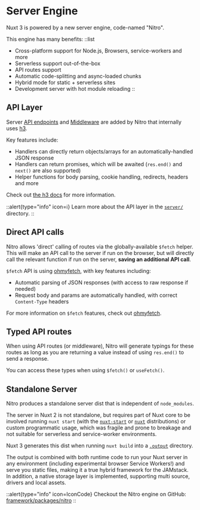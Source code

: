 # Server Engine

Nuxt 3 is powered by a new server engine, code-named "Nitro".

This engine has many benefits:
::list

- Cross-platform support for Node.js, Browsers, service-workers and more
- Serverless support out-of-the-box
- API routes support
- Automatic code-splitting and async-loaded chunks
- Hybrid mode for static + serverless sites
- Development server with hot module reloading
::

## API Layer

Server [API endpoints](/api-reference/directory-structure/server#api-routes) and [Middleware](/api-reference/directory-structure/server#server-middleware) are added by Nitro that internally uses [h3](https://github.com/unjs/h3).

Key features include:

- Handlers can directly return objects/arrays for an automatically-handled JSON response
- Handlers can return promises, which will be awaited (`res.end()` and `next()` are also supported)
- Helper functions for body parsing, cookie handling, redirects, headers and more

Check out [the h3 docs](https://github.com/unjs/h3) for more information.

::alert{type="info" icon=ℹ️}
Learn more about the API layer in the [`server/`](/api-reference/directory-structure/server) directory.
::

## Direct API calls

Nitro allows 'direct' calling of routes via the globally-available `$fetch` helper. This will make an API call to the server if run on the browser, but will directly call the relevant function if run on the server, **saving an additional API call**.

`$fetch` API is using [ohmyfetch](https://github.com/unjs/ohmyfetch), with key features including:

- Automatic parsing of JSON responses (with access to raw response if needed)
- Request body and params are automatically handled, with correct `Content-Type` headers

For more information on `$fetch` features, check out [ohmyfetch](https://github.com/unjs/ohmyfetch).

## Typed API routes

When using API routes (or middleware), Nitro will generate typings for these routes as long as you are returning a value instead of using `res.end()` to send a response.

You can access these types when using `$fetch()` or `useFetch()`.

## Standalone Server

Nitro produces a standalone server dist that is independent of `node_modules`.

The server in Nuxt 2 is not standalone, but requires part of Nuxt core to be involved running `nuxt start` (with the [`nuxt-start`](https://www.npmjs.com/package/nuxt-start) or [`nuxt`](https://www.npmjs.com/package/nuxt) distributions) or custom programmatic usage, which was fragile and prone to breakage and not suitable for serverless and service-worker environments.

Nuxt 3 generates this dist when running `nuxt build` into a [`.output`](/api-reference/directory-structure/output) directory.

The output is combined with both runtime code to run your Nuxt server in any environment (including experimental browser Service Workers!) and serve you static files, making it a true hybrid framework for the JAMstack. In addition, a native storage layer is implemented, supporting multi source, drivers and local assets.

::alert{type="info" icon=IconCode}
Checkout the Nitro engine on GitHub: [framework/packages/nitro](https://github.com/nuxt/framework/tree/main/packages/nitro)
::
